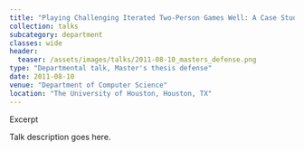 ```yaml
---
title: "Playing Challenging Iterated Two-Person Games Well: A Case Study on The Iterated Traveler's Dilemma"
collection: talks
subcategory: department
classes: wide
header: 
  teaser: /assets/images/talks/2011-08-10_masters_defense.png
type: "Departmental talk, Master's thesis defense"
date: 2011-08-10
venue: "Department of Computer Science"
location: "The University of Houston, Houston, TX"
---
```


Excerpt



Talk description goes here.